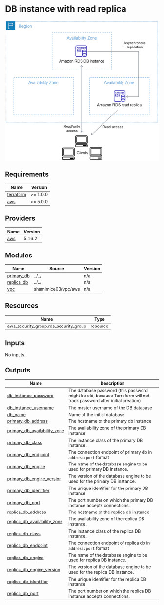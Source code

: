 # DB instance with read replica

![Alt text](image.png)

<!-- BEGINNING OF PRE-COMMIT-TERRAFORM DOCS HOOK -->
## Requirements

| Name | Version |
|------|---------|
| <a name="requirement_terraform"></a> [terraform](#requirement\_terraform) | >= 1.0.0 |
| <a name="requirement_aws"></a> [aws](#requirement\_aws) | >= 5.0.0 |

## Providers

| Name | Version |
|------|---------|
| <a name="provider_aws"></a> [aws](#provider\_aws) | 5.16.2 |

## Modules

| Name | Source | Version |
|------|--------|---------|
| <a name="module_primary_db"></a> [primary\_db](#module\_primary\_db) | ../../ | n/a |
| <a name="module_replica_db"></a> [replica\_db](#module\_replica\_db) | ../../ | n/a |
| <a name="module_vpc"></a> [vpc](#module\_vpc) | shamimice03/vpc/aws | n/a |

## Resources

| Name | Type |
|------|------|
| [aws_security_group.rds_security_group](https://registry.terraform.io/providers/hashicorp/aws/latest/docs/resources/security_group) | resource |

## Inputs

No inputs.

## Outputs

| Name | Description |
|------|-------------|
| <a name="output_db_instance_password"></a> [db\_instance\_password](#output\_db\_instance\_password) | The database password (this password might be old, because Terraform will not track password after initial creation) |
| <a name="output_db_instance_username"></a> [db\_instance\_username](#output\_db\_instance\_username) | The master username of the DB database |
| <a name="output_db_name"></a> [db\_name](#output\_db\_name) | Name of the initial database |
| <a name="output_primary_db_address"></a> [primary\_db\_address](#output\_primary\_db\_address) | The hostname of the primary db instance |
| <a name="output_primary_db_availability_zone"></a> [primary\_db\_availability\_zone](#output\_primary\_db\_availability\_zone) | The availability zone of the primary DB instance |
| <a name="output_primary_db_class"></a> [primary\_db\_class](#output\_primary\_db\_class) | The instance class of the primary DB instance. |
| <a name="output_primary_db_endpoint"></a> [primary\_db\_endpoint](#output\_primary\_db\_endpoint) | The connection endpoint of primary db in `address:port` format |
| <a name="output_primary_db_engine"></a> [primary\_db\_engine](#output\_primary\_db\_engine) | The name of the database engine to be used for primary DB instance. |
| <a name="output_primary_db_engine_version"></a> [primary\_db\_engine\_version](#output\_primary\_db\_engine\_version) | The version of the database engine to be used for the primary DB instance. |
| <a name="output_primary_db_identifier"></a> [primary\_db\_identifier](#output\_primary\_db\_identifier) | The unique identifier for the primary DB instance |
| <a name="output_primary_db_port"></a> [primary\_db\_port](#output\_primary\_db\_port) | The port number on which the primary DB instance accepts connections. |
| <a name="output_replica_db_address"></a> [replica\_db\_address](#output\_replica\_db\_address) | The hostname of the replica db instance |
| <a name="output_replica_db_availability_zone"></a> [replica\_db\_availability\_zone](#output\_replica\_db\_availability\_zone) | The availability zone of the replica DB instance. |
| <a name="output_replica_db_class"></a> [replica\_db\_class](#output\_replica\_db\_class) | The instance class of the replica DB instance. |
| <a name="output_replica_db_endpoint"></a> [replica\_db\_endpoint](#output\_replica\_db\_endpoint) | The connection endpoint of replica db in `address:port` format |
| <a name="output_replica_db_engine"></a> [replica\_db\_engine](#output\_replica\_db\_engine) | The name of the database engine to be used for replica DB instance. |
| <a name="output_replica_db_engine_version"></a> [replica\_db\_engine\_version](#output\_replica\_db\_engine\_version) | The version of the database engine to be used for the replica DB instance. |
| <a name="output_replica_db_identifier"></a> [replica\_db\_identifier](#output\_replica\_db\_identifier) | The unique identifier for the replica DB instance |
| <a name="output_replica_db_port"></a> [replica\_db\_port](#output\_replica\_db\_port) | The port number on which the replica DB instance accepts connections. |
<!-- END OF PRE-COMMIT-TERRAFORM DOCS HOOK -->
